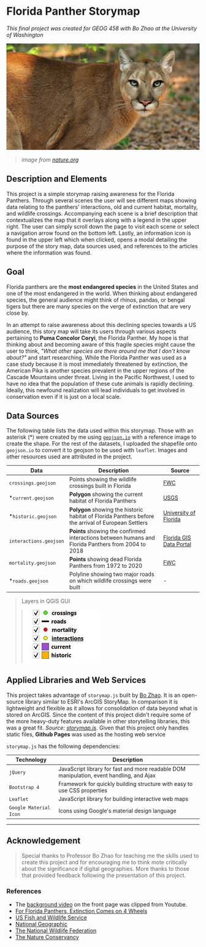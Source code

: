 # Florida Panther Storymap

_This final project was created for GEOG 458 with Bo Zhao at the University of Washington_

![Florida panther](imgs/panther-main.jpg)
> _image from [nature.org](https://www.nature.org/en-us/about-us/where-we-work/united-states/florida/stories-in-florida/save-the-florida-panther/_)_

## Description and Elements
This project is a simple storymap raising awareness for the Florida Panthers. Through several scenes the user will see different maps showing data relating to the panthers' interactions, old and current habitat, mortality, and wildlife crossings. Accompanying each scene is a brief description that contextualizes the map that it overlays along with a legend in the upper right. The user can simply scroll down the page to visit each scene or select a navigation arrow found on the bottom left. Lastly, an information icon is found in the upper left which when clicked, opens a modal detailing the purpose of the story map, data sources used, and references to the articles where the information was found.

## Goal
Florida panthers are the **most endangered species** in the United States and one of the most endangered in the world. When thinking about endangered species, the general audience might think of rhinos, pandas, or bengal tigers but there are many species on the verge of extinction that are very close by.

In an attempt to raise awareness about this declining species towards a US audience, this story map will take its users through various aspects pertaining to **Puma Concolor Coryi**, the Florida Panther. My hope is that thinking about and becoming aware  of this fragile species might cause the user to think, _"What other species are there around me that I don't know about?"_ and start researching. While the Florida Panther was used as a case study because it is most immediately threatened by extinction, the American Pika is another species prevalent in the upper regions of the Cascade Mountains under threat. Living in the Pacific Northwest, I used to have no idea that the population of these cute animals is rapidly declining. Ideally, this newfound realization will lead individuals to get involved in conservation even if it is just on a local scale.

## Data Sources

The following table lists the data used within this storymap. Those with an asterisk (*) were created by me using [`geojson.io`](http://geojson.io/) with a reference image to create the shape. For the rest of the datasets, I uploaded the shapefile onto `geojson.io` to convert it to geojson to be used with `leaflet`. Images and other resources used are attributed in the project.

| Data   | Description  | Source |
|--------|--------------|--------|
| `crossings.geojson`       |   Points showing the wildlife crossings built in Florida          |   [FWC](http://geodata.myfwc.com/datasets/da8f537fae4042799b1d2aff8a77642b_1?geometry=-81.911%2C26.086%2C-80.868%2C26.301)     |
|  *`current.geojson`      |  **Polygon** showing the current habitat of Florida Panthers           |  [USGS](https://www.sciencebase.gov/catalog/item/59f5e20ae4b063d5d307dc45)      |
|  *`historic.geojson`      |   **Polygon** showing the historic habitat of Florida Panthers before the arrival of European Settlers           |  [University of Florida](https://www.researchgate.net/publication/273968104_The_Florida_Panther_Past_Present_and_Future#pf1)      |
|  `interactions.geojson`      |   **Points** showing the confirmed interactions between humans and Florida Panthers from 2004 to 2018           |   [Florida GIS Data Portal](http://geodata.myflorida.com/datasets/myfwc::confirmed-human-florida-panther-interactions)     |
|  `mortality.geojson`      |   **Points** showing dead Florida Panthers from 1972 to 2020          |  [FWC](http://geodata.myfwc.com/datasets/3aa8eaa2a5ee4ce9912ad4d1edd8f613_7)      |
|  *`roads.geojson`         |   Polyline showing two major roads on which wildlife crossings were built           |   -     |

> Layers in QGIS GUI
>
> ![data layers](imgs/schema.jpg)

## Applied Libraries and Web Services

This project takes advantage of `storymap.js` built by [Bo Zhao](https://github.com/jakobzhao/). It is an open-source library similar to ESRI's ArcGIS StoryMap. In comparison it is lightweight and flexible as it allows for consolidation of data beyond what is stored on ArcGIS. Since the content of this project didn't require some of the more heavy-duty features available in other storytelling libraries, this was a great fit. _Source: [storymap.js](https://github.com/jakobzhao/storymap)_. Given that this project only handles static files, **Github Pages** was used as the hosting web service

`storymap.js` has the following dependencies:

| Technology | Description |
|---------|-------------|
|   `jQuery`      |    JavaScript library for fast and more readable DOM manipulation, event handling, and Ajax         |
|   `Bootstrap 4`      |   Framework for quickly building structure with easy to use CSS properties          |
|  `Leaflet`      |  JavaScript library for  building interactive web maps        |
|   `Google Material Icon`      |   Icons using Google's material design language          |

---

## Acknowledgement

> Special thanks to Professor Bo Zhao for teaching me the skills used to create this project and for encouraging me to think mote critically about the significance if digital geographies. More thanks to those that provided feedback following the presentation of this project.

### References

- The [background video](https://www.youtube.com/watch?v=t-TiDWndD-4") on the front page was clipped from Youtube.
- [For Florida Panthers, Extinction Comes on 4 Wheels](https://blogs.scientificamerican.com/extinction-countdown/for-florida-panthers-extinction-comes-on-4-wheels/)
- [US Fish and Wildlife Service](https://www.fws.gov/refuge/florida_panther/wah/panther.html#:~:text=The%20Florida%20panther%20is%20a,in%20the%20eastern%20United%20States.)
- [National Geographic](https://blog.nationalgeographic.org/2016/06/22/how-one-rescued-florida-panther-is-everybodys-florida-panther/)
- [The National Wildlife Federation](https://www.nwf.org/Educational-Resources/Wildlife-Guide/Mammals/Florida-Panther#:~:text=Florida%20panthers%20are%20about%20six,the%20southwestern%20tip%20of%20Florida.)
- [The Nature Conservancy](https://www.nature.org/en-us/about-us/where-we-work/united-states/florida/stories-in-florida/save-the-florida-panther/)

